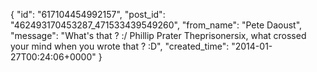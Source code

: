  {
   "id": "617104454992157",
   "post_id": "462493170453287_471533439549260",
   "from_name": "Pete Daoust",
   "message": "What's that ? :/ Phillip Prater Theprisonersix, what crossed your mind when you wrote that ? :D",
   "created_time": "2014-01-27T00:24:06+0000"
 }
